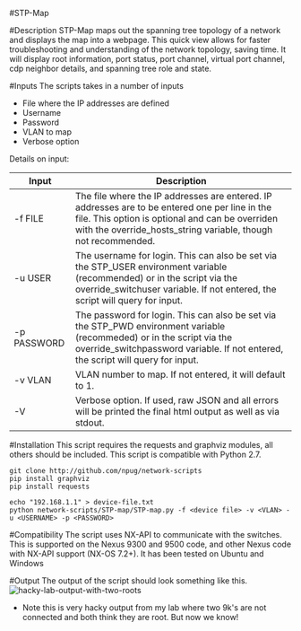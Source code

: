 #STP-Map

#Description
STP-Map maps out the spanning tree topology of a network and displays the map into a webpage.  This quick view allows for faster troubleshooting and understanding of the network topology, saving time. It will display root information, port status, port channel, virtual port channel, cdp neighbor details, and spanning tree role and state.

#Inputs
The scripts takes in a number of inputs
* File where the IP addresses are defined
* Username
* Password
* VLAN to map
* Verbose option

Details on input:

| Input          |     Description                                                                                                                                                    |
|----------------|--------------------------------------------------------------------------------------------------------------------------------------------------------------------|
| -f FILE        | The file where the IP addresses are entered. IP addresses are to be entered one per line in the file. This option is optional and can be overriden with the override_hosts_string variable, though not recommended. |
| -u  USER       | The username for login. This can also be set via the STP_USER environment variable (recommended) or in the script via the override_switchuser variable. If not entered, the script will query for input. |
| -p PASSWORD    | The password for login. This can also be set via the STP_PWD environment variable (recommeded) or in the script via the override_switchpassword variable. If not entered, the script will query for input. |
| -v  VLAN       | VLAN number to map. If not entered, it will default to 1. |
| -V             | Verbose option. If used, raw JSON and all errors will be printed the final html output as well as via stdout. |

#Installation
This script requires the requests and graphviz modules, all others should be included. This script is compatible with Python 2.7.
```
git clone http://github.com/npug/network-scripts
pip install graphviz
pip install requests

echo "192.168.1.1" > device-file.txt
python network-scripts/STP-map/STP-map.py -f <device file> -v <VLAN> -u <USERNAME> -p <PASSWORD>
````

#Compatibility
The script uses NX-API to communicate with the switches. This is supported on the Nexus 9300 and 9500 code, and other Nexus code with NX-API support (NX-OS 7.2+). It has been tested on Ubuntu and Windows

#Output
The output of the script should look something like this.
![hacky-lab-output-with-two-roots](https://raw.githubusercontent.com/npug/network-scripts/master/STP-map/images/STP-map-example-lab.PNG)
* Note this is very hacky output from my lab where two 9k's are not connected and both think they are root. But now we know!